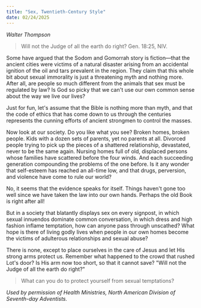 ```yaml
---
title: "Sex, Twentieth-Century Style"
date: 02/24/2025
---
```


_Walter Thompson_

> <p></p>
> Will not the Judge of all the earth do right? Gen. 18:25, NIV.

Some have argued that the Sodom and Gomorrah story is fiction—that the ancient cities were victims of a natural disaster arising from an accidental ignition of the oil and tars prevalent in the region. They claim that this whole bit about sexual immorality is just a threatening myth and nothing more. After all, are people so much different from the animals that sex must be regulated by law? Is God so picky that we can't use our own common sense about the way we live our lives?

Just for fun, let's assume that the Bible is nothing more than myth, and that the code of ethics that has come down to us through the centuries represents the cunning efforts of ancient strongmen to control the masses.

Now look at our society. Do you like what you see? Broken homes, broken people. Kids with a dozen sets of parents, yet no parents at all. Divorced people trying to pick up the pieces of a shattered relationship, devastated, never to be the same again. Nursing homes full of old, displaced persons whose families have scattered before the four winds. And each succeeding generation compounding the problems of the one before. Is it any wonder that self-esteem has reached an all-time low, and that drugs, perversion, and violence have come to rule our world?

No, it seems that the evidence speaks for itself. Things haven't gone too well since we have taken the law into our own hands. Perhaps the old Book is right after all!

But in a society that blatantly displays sex on every signpost, in which sexual innuendos dominate common conversation, in which dress and high fashion inflame temptation, how can anyone pass through unscathed? What hope is there of living godly lives when people in our own homes become the victims of adulterous relationships and sexual abuse?

There is none, except to place ourselves in the care of Jesus and let His strong arms protect us. Remember what happened to the crowd that rushed Lot's door? Is His arm now too short, so that it cannot save? "Will not the Judge of all the earth do right?"

> <callout></callout>
> What can you do to protect yourself from sexual temptations?

_Used by permission of Health Ministries, North American Division of Seventh-day Adventists._